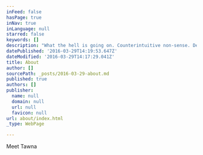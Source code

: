 ```yaml
---
inFeed: false
hasPage: true
inNav: true
inLanguage: null
starred: false
keywords: []
description: "What the hell is going on. Counterintuitive non-sense. Description is content? How does that makes \_sense? I have the seen the future with the thegrid.io, and it is looking quite disappointing.\_"
datePublished: '2016-03-29T14:19:53.647Z'
dateModified: '2016-03-29T14:17:29.041Z'
title: About
author: []
sourcePath: _posts/2016-03-29-about.md
published: true
authors: []
publisher:
  name: null
  domain: null
  url: null
  favicon: null
url: about/index.html
_type: WebPage

---
```

Meet Tawna